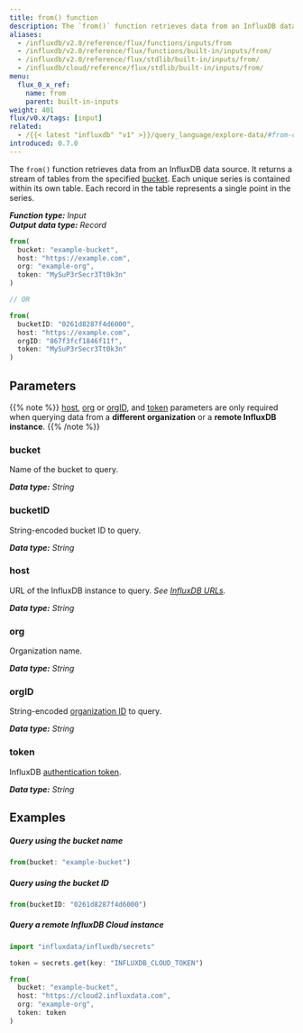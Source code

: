 ```yaml
---
title: from() function
description: The `from()` function retrieves data from an InfluxDB data source.
aliases:
  - /influxdb/v2.0/reference/flux/functions/inputs/from
  - /influxdb/v2.0/reference/flux/functions/built-in/inputs/from/
  - /influxdb/v2.0/reference/flux/stdlib/built-in/inputs/from/
  - /influxdb/cloud/reference/flux/stdlib/built-in/inputs/from/
menu:
  flux_0_x_ref:
    name: from
    parent: built-in-inputs
weight: 401
flux/v0.x/tags: [input]
related:
  - /{{< latest "influxdb" "v1" >}}/query_language/explore-data/#from-clause, InfluxQL - FROM
introduced: 0.7.0
---
```


The `from()` function retrieves data from an InfluxDB data source.
It returns a stream of tables from the specified [bucket](#parameters).
Each unique series is contained within its own table.
Each record in the table represents a single point in the series.

_**Function type:** Input_  
_**Output data type:** Record_

```js
from(
  bucket: "example-bucket",
  host: "https://example.com",
  org: "example-org",
  token: "MySuP3rSecr3Tt0k3n"
)

// OR

from(
  bucketID: "0261d8287f4d6000",
  host: "https://example.com",
  orgID: "867f3fcf1846f11f",
  token: "MySuP3rSecr3Tt0k3n"
)
```

## Parameters

{{% note %}}
[host](#host), [org](#org) or [orgID](#orgid), and [token](#token) parameters
are only required when querying data from a **different organization** or a
**remote InfluxDB instance**.
{{% /note %}}

### bucket
Name of the bucket to query.

_**Data type:** String_

### bucketID
String-encoded bucket ID to query.

_**Data type:** String_

### host
URL of the InfluxDB instance to query.
_See [InfluxDB URLs](/influxdb/v2.0/reference/urls/)._

_**Data type:** String_

### org
Organization name.

_**Data type:** String_

### orgID
String-encoded [organization ID](/influxdb/v2.0/organizations/view-orgs/#view-your-organization-id) to query.

_**Data type:** String_

### token
InfluxDB [authentication token](/influxdb/v2.0/security/tokens/).

_**Data type:** String_

## Examples

##### Query using the bucket name
```js
from(bucket: "example-bucket")
```

##### Query using the bucket ID
```js
from(bucketID: "0261d8287f4d6000")
```

##### Query a remote InfluxDB Cloud instance
```js
import "influxdata/influxdb/secrets"

token = secrets.get(key: "INFLUXDB_CLOUD_TOKEN")

from(
  bucket: "example-bucket",
  host: "https://cloud2.influxdata.com",
  org: "example-org",
  token: token
)
```
